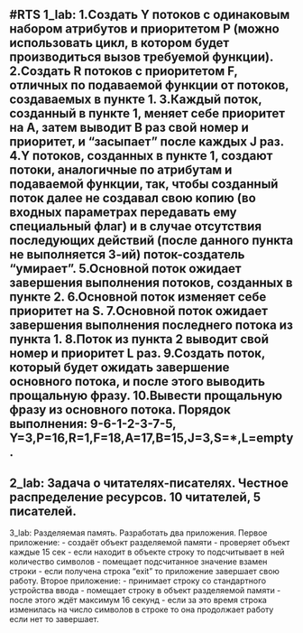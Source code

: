 #RTS
1_lab: 
    1.Создать Y потоков с одинаковым набором атрибутов и приоритетом P (можно использовать цикл, в котором будет производиться вызов требуемой функции).
    2.Создать R потоков с приоритетом F, отличных по подаваемой функции от потоков, создаваемых в пункте 1.
    3.Каждый поток, созданный в пункте 1, меняет себе приоритет на A, затем выводит B раз свой номер и приоритет, и “засыпает” после каждых J раз.
    4.Y потоков, созданных в пункте 1, создают потоки, аналогичные  по атрибутам и подаваемой функции, так, чтобы созданный поток далее не создавал свою копию (во входных параметрах передавать ему специальный флаг)  и в случае отсутствия последующих действий (после данного пункта не выполняется 3-ий) поток-создатель “умирает”.
    5.Основной поток ожидает завершения выполнения потоков, созданных в пункте 2.
    6.Основной поток изменяет себе приоритет на S.
    7.Основной поток ожидает завершения выполнения последнего потока из пункта 1.
    8.Поток из пункта 2 выводит свой номер и приоритет L раз.
    9.Создать поток, который будет ожидать завершение основного потока, и после этого выводить прощальную фразу.
    10.Вывести прощальную фразу из основного потока.
    Порядок выполнения: 9-6-1-2-3-7-5, Y=3,P=16,R=1,F=18,A=17,B=15,J=3,S=*,L=empty.
----------------------------------------------------------------------------------------------
2_lab:
    Задача о читателях-писателях. Честное распределение ресурсов. 10 читателей, 5 писателей.
----------------------------------------------------------------------------------------------
3_lab:
    Разделяемая память. Разработать два приложения. 
    Первое приложение:
        - создаёт объект разделяемой памяти 
        - проверяет объект каждые 15 сек
        - если находит в объекте строку то подсчитывает в ней количество символов 
        - помещает подсчитанное значение взамен строки 
        - если получена строка “exit” то приложение завершает свою работу.
    Второе приложение:
        - принимает строку со стандартного устройства ввода
        - помещает строку в объект разделяемой памяти
        - после этого ждёт максимум 16 секунд
        - если за это время строка изменилась на число символов в строке то она продолжает работу если нет то завершает.

